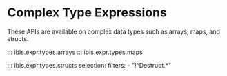 # Complex Type Expressions

These APIs are available on complex data types such as arrays, maps, and
structs.

::: ibis.expr.types.arrays
::: ibis.expr.types.maps

<!-- prettier-ignore-start -->
::: ibis.expr.types.structs
    selection:
      filters:
        - "!^Destruct.*"
<!-- prettier-ignore-end -->
